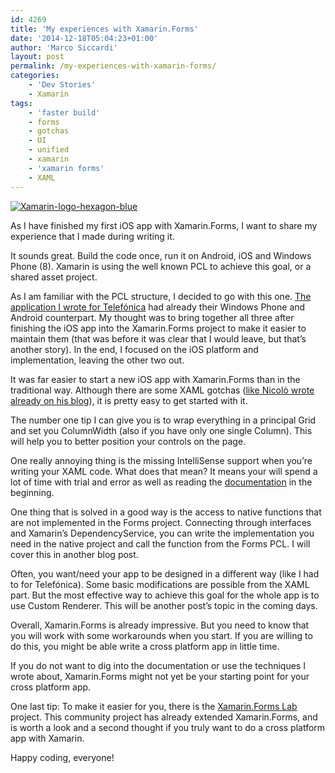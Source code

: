 ```yaml
---
id: 4269
title: 'My experiences with Xamarin.Forms'
date: '2014-12-18T05:04:23+01:00'
author: 'Marco Siccardi'
layout: post
permalink: /my-experiences-with-xamarin-forms/
categories:
    - 'Dev Stories'
    - Xamarin
tags:
    - 'faster build'
    - forms
    - gotchas
    - UI
    - unified
    - xamarin
    - 'xamarin forms'
    - XAML
---
```


[![Xamarin-logo-hexagon-blue](/assets/img/2014/12/Xamarin-logo-hexagon-blue-300x81.png)](/assets/img/2014/12/Xamarin-logo-hexagon-blue.png)

As I have finished my first iOS app with Xamarin.Forms, I want to share my experience that I made during writing it.

It sounds great. Build the code once, run it on Android, iOS and Windows Phone (8). Xamarin is using the well known PCL to achieve this goal, or a shared asset project.

As I am familiar with the PCL structure, I decided to go with this one. [The application I wrote for Telefónica](http://apps.msicc.net/friends-you-telefonica-germany/) had already their Windows Phone and Android counterpart. My thought was to bring together all three after finishing the iOS app into the Xamarin.Forms project to make it easier to maintain them (that was before it was clear that I would leave, but that’s another story). In the end, I focused on the iOS platform and implementation, leaving the other two out.

It was far easier to start a new iOS app with Xamarin.Forms than in the traditional way. Although there are some XAML gotchas ([like Nicolò wrote already on his blog](http://blog.tpcware.com/2014/09/xamarin-xaml-vs-microsoft-xaml-the-devil-is-in-the-details/)), it is pretty easy to get started with it.

The number one tip I can give you is to wrap everything in a principal Grid and set you ColumnWidth (also if you have only one single Column). This will help you to better position your controls on the page.

One really annoying thing is the missing IntelliSense support when you’re writing your XAML code. What does that mean? It means your will spend a lot of time with trial and error as well as reading the [documentation](http://iosapi.xamarin.com/?link=N%3aXamarin.Forms) in the beginning.

One thing that is solved in a good way is the access to native functions that are not implemented in the Forms project. Connecting through interfaces and Xamarin’s DependencyService, you can write the implementation you need in the native project and call the function from the Forms PCL. I will cover this in another blog post.

Often, you want/need your app to be designed in a different way (like I had to for Telefónica). Some basic modifications are possible from the XAML part. But the most effective way to achieve this goal for the whole app is to use Custom Renderer. This will be another post’s topic in the coming days.

Overall, Xamarin.Forms is already impressive. But you need to know that you will work with some workarounds when you start. If you are willing to do this, you might be able write a cross platform app in little time.

If you do not want to dig into the documentation or use the techniques I wrote about, Xamarin.Forms might not yet be your starting point for your cross platform app.

One last tip: To make it easier for you, there is the [Xamarin.Forms Lab](https://github.com/MSiccDev/Xamarin-Forms-Labs) project. This community project has already extended Xamarin.Forms, and is worth a look and a second thought if you truly want to do a cross platform app with Xamarin.

Happy coding, everyone!